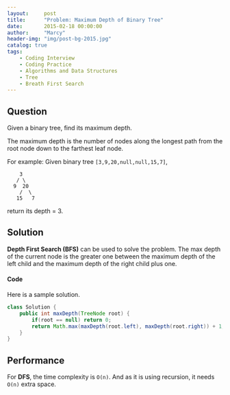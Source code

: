 ```yaml
---
layout:     post
title:      "Problem: Maximum Depth of Binary Tree"
date:       2015-02-18 00:00:00
author:     "Marcy"
header-img: "img/post-bg-2015.jpg"
catalog: true
tags:
    - Coding Interview
    - Coding Practice
    - Algorithms and Data Structures
    - Tree
    - Breath First Search
---
```


## Question

Given a binary tree, find its maximum depth.

The maximum depth is the number of nodes along the longest path from the root node down to the farthest leaf node.

For example:
Given binary tree `[3,9,20,null,null,15,7]`,

```
    3
   / \
  9  20
    /  \
   15   7
```

return its depth = 3.

## Solution

**Depth First Search (BFS)** can be used to solve the problem. The max depth of the current node is the greater one between the maximum depth of the left child and the maximum depth of the right child plus one.

#### Code

Here is a sample solution.

```java
class Solution {
    public int maxDepth(TreeNode root) {
        if(root == null) return 0;
        return Math.max(maxDepth(root.left), maxDepth(root.right)) + 1;
    }
}
```

## Performance

For **DFS**, the time complexity is `O(n)`. And as it is using recursion, it needs `O(n)` extra space.
